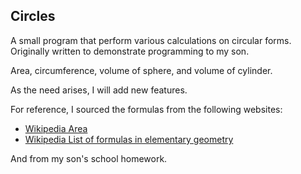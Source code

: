 ## Circles

A small program that perform various calculations on circular forms.  Originally written to demonstrate programming to my son.

Area, circumference, volume of sphere, and volume of cylinder.

As the need arises, I will add new features.

For reference, I sourced the formulas from the following websites:
- [Wikipedia Area](https://en.wikipedia.org/wiki/Area)
- [Wikipedia List of formulas in elementary geometry](https://en.wikipedia.org/wiki/List_of_formulas_in_elementary_geometry)

And from my son's school homework.
